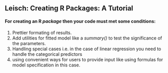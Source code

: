 ## Leisch: Creating R Packages: A Tutorial
#### For creating an R *package* then your code must met some conditions:
1. Prettier formating of results.
2. Add utilities for fitted model like a _summary()_ to test the significance of the parameters.
3. Handling special cases i.e. in the case of linear regression you need to handle the categorical predictors
4. using convenient ways for users to provide input like using formulas for model specification in this case.

   

